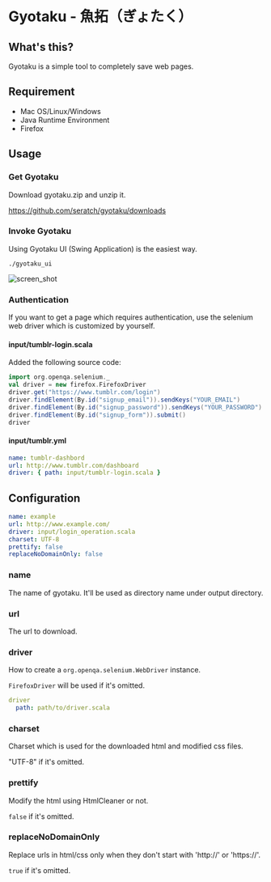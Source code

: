 # Gyotaku - 魚拓（ぎょたく）

## What's this?

Gyotaku is a simple tool to completely save web pages.

## Requirement

- Mac OS/Linux/Windows
- Java Runtime Environment
- Firefox

## Usage

### Get Gyotaku

Download gyotaku.zip and unzip it.

https://github.com/seratch/gyotaku/downloads


### Invoke Gyotaku

Using Gyotaku UI (Swing Application) is the easiest way.

```
./gyotaku_ui
````

![screen_shot](https://github.com/seratch/gyotaku/raw/master/img/gyotaku_screen_shot.png)


### Authentication

If you want to get a page which requires authentication, use the selenium web driver which is customized by yourself.

#### input/tumblr-login.scala

Added the following source code:

```scala
import org.openqa.selenium._
val driver = new firefox.FirefoxDriver
driver.get("https://www.tumblr.com/login")
driver.findElement(By.id("signup_email")).sendKeys("YOUR_EMAIL")
driver.findElement(By.id("signup_password")).sendKeys("YOUR_PASSWORD")
driver.findElement(By.id("signup_form")).submit()
driver
```

#### input/tumblr.yml

```yml
name: tumblr-dashbord
url: http://www.tumblr.com/dashboard
driver: { path: input/tumblr-login.scala }
```


## Configuration

```yml
name: example
url: http://www.example.com/
driver: input/login_operation.scala
charset: UTF-8
prettify: false
replaceNoDomainOnly: false
```

### name

The name of gyotaku. It'll be used as directory name under output directory.

### url

The url to download.

### driver

How to create a `org.openqa.selenium.WebDriver` instance. 

`FirefoxDriver` will be used if it's omitted.

```yml
driver
  path: path/to/driver.scala
```

### charset

Charset which is used for the downloaded html and modified css files. 

"UTF-8" if it's omitted.

### prettify

Modify the html using HtmlCleaner or not. 

`false` if it's omitted.

### replaceNoDomainOnly

Replace urls in html/css only when they don't start with 'http://' or 'https://'.

`true` if it's omitted.
 

